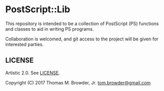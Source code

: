 # PostScript::Lib

This repository is intended to be a collection of PostScript (PS)
functions and classes to aid in writing PS programs.

Collaboration is welcomed, and git access to the project will be given
for interested parties.


## LICENSE

Artistic 2.0. See [LICENSE](https://pages.github.com/tbrowder/PostScript-Lib-Perl6/LICENSE).

Copyright (C) 2017 Thomas M. Browder, Jr. <tom.browder@gmail.com>
